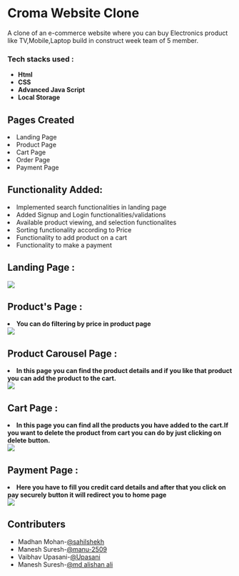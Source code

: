 


# Croma Website Clone
A clone of an e-commerce website where you can buy Electronics product like TV,Mobile,Laptop build in construct week team of 5 member.
​
### Tech stacks used :

*  **Html** 
*  **CSS** 
*  **Advanced Java Script** 
*  **Local Storage**


## Pages Created
<li>Landing Page</li>
<li>Product Page</li>
<li>Cart Page</li>
<li>Order Page</li>
<li>Payment Page</li>



## Functionality Added:

<li>Implemented search functionalities in landing page</li>
<li>Added Signup and Login functionalities/validations</li>
<li>Available product viewing, and selection functionalites</li>
<li>Sorting functionality according to Price</li>
<li>Functionality to add product on a cart</li>
<li>Functionality to make a payment</li>


## Landing Page :
<img src='https://www.linkpicture.com/q/1_eDMWnceWOPcc_aHArGwJOg.png' type='image'></a>



## Product's Page :
<li><b>You can do filtering by price in product page </b></li>
<img src='https://www.linkpicture.com/q/product_page.png' type='image'>
 
 
 ## Product Carousel Page :
 <li><b>In this page you can find the product details and if you like that product you can add the product to the cart.</b></li>
<img src='https://www.linkpicture.com/q/Screenshot-104.png' type='image'>



## Cart Page :
<li><b>In this page you can find all the products you have added to the cart.If you want to delete the product from cart you can do by just clicking on delete button.</b></li>
<img src='https://www.linkpicture.com/q/cart_page.png' type='image'>



## Payment Page :
<li><b>Here you have to fill you credit card details and after that you click on pay securely button it will redirect you to home page</b></li>
<img src='https://www.linkpicture.com/q/payment_page-2.png' type='image'>




## Contributers

- Madhan Mohan-<a href="https://github.com/sahilshekh">@sahilshekh</a>
- Manesh Suresh-<a href="https://github.com/manu-2509">@manu-2509</a> 
- Vaibhav Upasani-<a href="https://github.com/upasani">@Upasani</a>
- Manesh Suresh-<a href="https://github.com/mdalishanali">@md alishan ali</a> 


